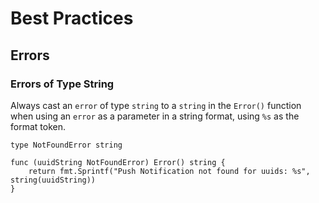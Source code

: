 # Best Practices

## Errors

### Errors of Type String

Always cast an `error` of type `string` to a `string` in the `Error()` function when using an `error` as a parameter in a string format, using `%s` as the format token.

```
type NotFoundError string

func (uuidString NotFoundError) Error() string {
    return fmt.Sprintf("Push Notification not found for uuids: %s", string(uuidString))
}
```
